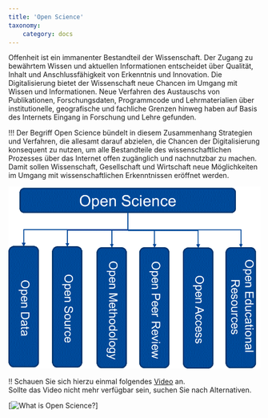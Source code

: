 ```yaml
---
title: 'Open Science'
taxonomy:
    category: docs
---
```


Offenheit ist ein immanenter Bestandteil der Wissenschaft. Der Zugang zu bewährtem Wissen und aktuellen Informationen entscheidet über Qualität, Inhalt und Anschlussfähigkeit von Erkenntnis und Innovation. Die Digitalisierung bietet der Wissenschaft neue Chancen im Umgang mit Wissen und Informationen. Neue Verfahren des Austauschs von Publikationen, Forschungsdaten, Programmcode und Lehrmaterialien über institutionelle, geografische und fachliche Grenzen hinweg haben auf Basis des Internets Eingang in Forschung und Lehre gefunden.

!!! Der Begriff Open Science bündelt in diesem Zusammenhang Strategien und Verfahren, die allesamt darauf abzielen, die Chancen der Digitalisierung konsequent zu nutzen, um alle Bestandteile des wissenschaftlichen Prozesses über das Internet offen zugänglich und nachnutzbar zu machen. Damit sollen Wissenschaft, Gesellschaft und Wirtschaft neue Möglichkeiten im Umgang mit wissenschaftlichen Erkenntnissen eröffnet werden.

![](openscience.png?lightbox=800&resize=500,300)

!! Schauen Sie sich hierzu einmal folgendes [Video](https://www.youtube.com/watch?v=yspZkJQ2KLE) an. <br><span class="small"> Sollte das Video nicht mehr verfügbar sein, suchen Sie nach Alternativen.</p>
[![](Video_OpenScience?resize=300&classes=caption "What is Open Science?")]


